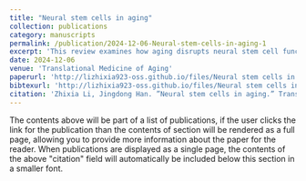 ```yaml
---
title: "Neural stem cells in aging"
collection: publications
category: manuscripts
permalink: /publication/2024-12-06-Neural-stem-cells-in-aging-1
excerpt: 'This review examines how aging disrupts neural stem cell function, leading to cognitive decline and highlighting their therapeutic potential.'
date: 2024-12-06
venue: 'Translational Medicine of Aging'
paperurl: 'http://lizhixia923-oss.github.io/files/Neural stem cells in aging.pdf'
bibtexurl: 'http://lizhixia923-oss.github.io/files/Neural stem cells in aging.bib'
citation: 'Zhixia Li, Jingdong Han. ”Neural stem cells in aging.” Translational Medicine of Aging. 2024/12/06;doi:https://doi.org/10.1016/j.tma.2024.12.003'
---
```


The contents above will be part of a list of publications, if the user clicks the link for the publication than the contents of section will be rendered as a full page, allowing you to provide more information about the paper for the reader. When publications are displayed as a single page, the contents of the above "citation" field will automatically be included below this section in a smaller font.
